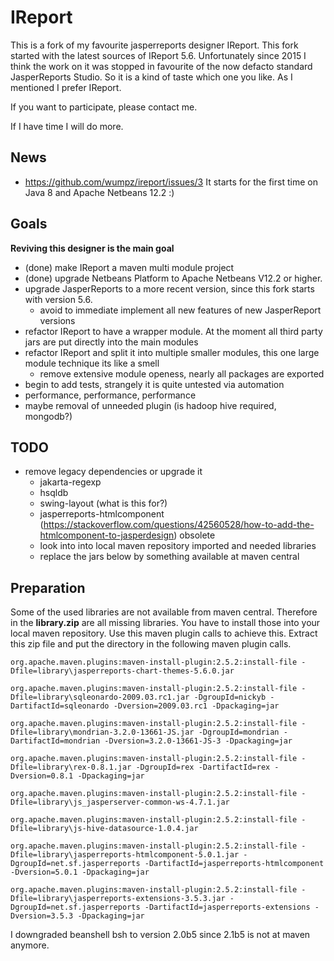# IReport

This is a fork of my favourite jasperreports designer IReport. This fork started with the latest sources of IReport 5.6. Unfortunately since 2015 I think the work on it was stopped 
in favourite of the now defacto standard JasperReports Studio. So it is a kind of taste which one you like. As I mentioned I prefer IReport. 

If you want to participate, please contact me. 

If I have time I will do more.

## News

* https://github.com/wumpz/ireport/issues/3  It starts for the first time on Java 8 and Apache Netbeans 12.2 :)


## Goals

**Reviving this designer is the main goal**

* (done) make IReport a maven multi module project
* (done) upgrade Netbeans Platform to Apache Netbeans V12.2 or higher.
* upgrade JasperReports to a more recent version, since this fork starts with version 5.6.
  * avoid to immediate implement all new features of new JasperReport versions
* refactor IReport to have a wrapper module. At the moment all third party jars are put directly into the main modules
* refactor IReport and split it into multiple smaller modules, this one large module technique its like a smell
  * remove extensive module openess, nearly all packages are exported
* begin to add tests, strangely it is quite untested via automation
* performance, performance, performance
* maybe removal of unneeded plugin (is hadoop hive required, mongodb?)

## TODO

* remove legacy dependencies or upgrade it
  * jakarta-regexp
  * hsqldb
  * swing-layout (what is this for?)
  * jasperreports-htmlcomponent (https://stackoverflow.com/questions/42560528/how-to-add-the-htmlcomponent-to-jasperdesign) obsolete
  * look into into local maven repository imported and needed libraries
  * replace the jars below by something available at maven central

## Preparation

Some of the used libraries are not available from maven central. Therefore in the **library.zip** are all missing libraries. You have to install those into your local maven repository. Use this maven plugin calls to achieve this. Extract this zip file and put the directory in the following maven plugin calls.

```
org.apache.maven.plugins:maven-install-plugin:2.5.2:install-file -Dfile=library\jasperreports-chart-themes-5.6.0.jar

org.apache.maven.plugins:maven-install-plugin:2.5.2:install-file -Dfile=library\sqleonardo-2009.03.rc1.jar -DgroupId=nickyb -DartifactId=sqleonardo -Dversion=2009.03.rc1 -Dpackaging=jar

org.apache.maven.plugins:maven-install-plugin:2.5.2:install-file -Dfile=library\mondrian-3.2.0-13661-JS.jar -DgroupId=mondrian -DartifactId=mondrian -Dversion=3.2.0-13661-JS-3 -Dpackaging=jar

org.apache.maven.plugins:maven-install-plugin:2.5.2:install-file -Dfile=library\rex-0.8.1.jar -DgroupId=rex -DartifactId=rex -Dversion=0.8.1 -Dpackaging=jar

org.apache.maven.plugins:maven-install-plugin:2.5.2:install-file -Dfile=library\js_jasperserver-common-ws-4.7.1.jar

org.apache.maven.plugins:maven-install-plugin:2.5.2:install-file -Dfile=library\js-hive-datasource-1.0.4.jar

org.apache.maven.plugins:maven-install-plugin:2.5.2:install-file -Dfile=library\jasperreports-htmlcomponent-5.0.1.jar -DgroupId=net.sf.jasperreports -DartifactId=jasperreports-htmlcomponent -Dversion=5.0.1 -Dpackaging=jar

org.apache.maven.plugins:maven-install-plugin:2.5.2:install-file -Dfile=library\jasperreports-extensions-3.5.3.jar -DgroupId=net.sf.jasperreports -DartifactId=jasperreports-extensions -Dversion=3.5.3 -Dpackaging=jar
```

I downgraded beanshell bsh to version 2.0b5 since 2.1b5 is not at maven anymore.